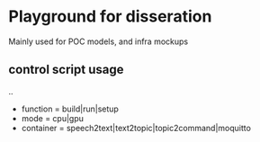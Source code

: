 # Playground for disseration

Mainly used for POC models, and infra mockups

## control script usage

<function>.<mode>.<container>

- function  = build|run|setup
- mode      = cpu|gpu
- container = speech2text|text2topic|topic2command|moquitto